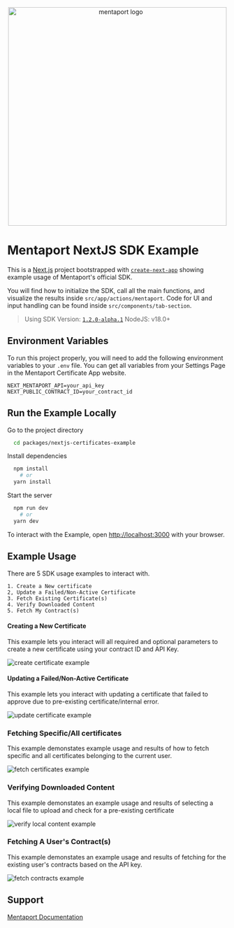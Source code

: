 <div align="center">
  <img src="img/mentaport-logo.png" alt="mentaport logo" width="500" />
</div>

# Mentaport NextJS SDK Example

This is a [Next.js](https://nextjs.org) project bootstrapped with [`create-next-app`](https://nextjs.org/docs/app/api-reference/cli/create-next-app) showing example usage of Mentaport's official SDK.

You will find how to initialize the SDK, call all the main functions, and visualize the results inside
`src/app/actions/mentaport`. Code for UI and input handling can be found inside `src/components/tab-section`.

> Using SDK Version: [`1.2.0-alpha.1`](https://www.npmjs.com/package/@mentaport/certificates)
> NodeJS: v18.0+

## Environment Variables

To run this project properly, you will need to add the following environment variables to your `.env` file. You can get all variables from your Settings Page in the Mentaport Certificate App website.

```
NEXT_MENTAPORT_API=your_api_key
NEXT_PUBLIC_CONTRACT_ID=your_contract_id
```

## Run the Example Locally

Go to the project directory

```bash
  cd packages/nextjs-certificates-example
```

Install dependencies

```bash
  npm install
    # or
  yarn install
```

Start the server

```bash
  npm run dev
    # or
  yarn dev
```

To interact with the Example, open [http://localhost:3000](http://localhost:3000) with your browser.

## Example Usage

There are 5 SDK usage examples to interact with.

    1. Create a New certificate
    2, Update a Failed/Non-Active Certificate
    3. Fetch Existing Certificate(s)
    4. Verify Downloaded Content
    5. Fetch My Contract(s)

#### Creating a New Certificate

This example lets you interact will all required and optional parameters to create a new certificate using your contract ID and API Key.

![create certificate example](img/example-create.png)

#### Updating a Failed/Non-Active Certificate

This example lets you interact with updating a certificate that failed to approve due to pre-existing certificate/internal error.

![update certificate example](img/example-update.png)

### Fetching Specific/All certificates

This example demonstates example usage and results of how to fetch specific and all certificates belonging to the current user.

![fetch certificates example](img/example-certificates.png)

### Verifying Downloaded Content

This example demonstates an example usage and results of selecting a local file to upload and check for a pre-existing certificate

![verify local content example](img/example-verification.png)

### Fetching A User's Contract(s)

This example demonstates an example usage and results of fetching for the existing user's contracts based on the API key.

![fetch contracts example](img/example-contracts.png)

## Support

[Mentaport Documentation](https://docs.mentaport.com)
